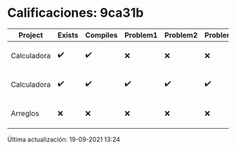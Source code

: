 # Calificaciones: 9ca31b
|Project|Exists|Compiles|Problem1|Problem2|Problem3|Extra|CommitHash|CommitDate|CheckDate|Comments|DueDate|Grade|
|-|-|-|-|-|-|-|-|-|-|-|-|-|
|Calculadora|✔️|✔️|❌|❌|❌|✔️|286ed3b092b79a330749acc82f0abf75bd8a3fb8|17-09-2021 10:26:25|17-09-2021 10:27:47|Revisa la operación suma-No implementaste operaciones con números flotantes-Revisa la operación división|17-09-2021 21:00:00|7.333333333333333|
|Calculadora|✔️|✔️|✔️|✔️|✔️|✔️|dac118258d641e9ba90d204973c369648346fba0|18-09-2021 13:00:04|18-09-2021 13:18:49|nan|17-09-2021 21:00:00|10.0|
|Arreglos|❌|❌|❌|❌|❌|❌|NA|NA|19-09-2021 13:24:22|No se encontró el archivo en PracticasComputacionI/Arreglos/Arreglos.cpp|24-09-2021 21:00:00|5.0|

Última actualización: 19-09-2021 13:24